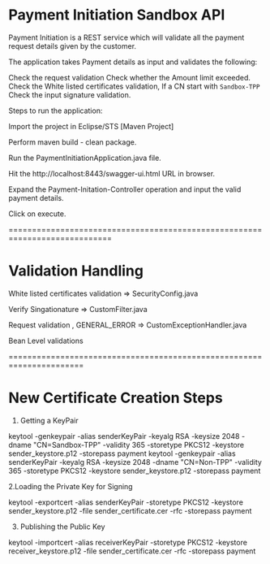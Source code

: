# Payment Initiation Sandbox API

Payment Initiation is a REST service which will validate all the payment request details given by the customer.

The application takes Payment details as input and validates the following:

Check the request validation
Check whether the Amount limit exceeded.
Check the White listed certificates validation, If a CN start with `Sandbox-TPP`
Check the input signature validation.

Steps to run the application:

Import the project in Eclipse/STS [Maven Project]

Perform maven build - clean package.

Run the PaymentInitiationApplication.java file.

Hit the http://localhost:8443/swagger-ui.html URL in browser.

Expand the Payment-Initation-Controller operation and input the valid payment details.

Click on execute.

============================================================================

# Validation Handling

White listed certificates validation => SecurityConfig.java

Verify Singationature => CustomFilter.java

Request validation , GENERAL_ERROR => CustomExceptionHandler.java

Bean Level validations

======================================================================

# New Certificate Creation Steps

1. Getting a KeyPair

keytool -genkeypair -alias senderKeyPair -keyalg RSA -keysize 2048 -dname "CN=Sandbox-TPP" -validity 365 -storetype PKCS12 -keystore sender_keystore.p12 -storepass payment
keytool -genkeypair -alias senderKeyPair -keyalg RSA -keysize 2048 -dname "CN=Non-TPP" -validity 365 -storetype PKCS12 -keystore sender_keystore.p12 -storepass payment

2.Loading the Private Key for Signing

keytool -exportcert -alias senderKeyPair -storetype PKCS12 -keystore sender_keystore.p12 -file sender_certificate.cer -rfc -storepass payment

3. Publishing the Public Key

keytool -importcert -alias receiverKeyPair -storetype PKCS12 -keystore receiver_keystore.p12 -file sender_certificate.cer -rfc -storepass payment

